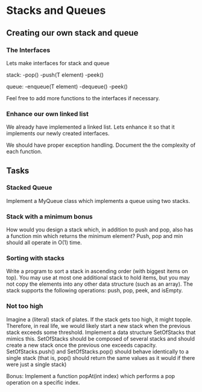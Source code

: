 # Stacks and Queues

## Creating our own stack and queue

### The Interfaces

Lets make interfaces for stack and queue

stack:
-pop()
-push(T element)
-peek()

queue:
-enqueue(T element)
-dequeue()
-peek()

Feel free to add more functions to the interfaces if necessary.

### Enhance our own linked list

We already have implemented a linked list. Lets enhance it so that it implements our newly created interfaces.

We should have proper exception handling.
Document the the complexity of each function.

## Tasks

### Stacked Queue

Implement a MyQueue class which implements a queue using two stacks.

### Stack with a minimum bonus

How would you design a stack which, in addition to push and pop, also has a
function min which returns the minimum element? Push, pop and min should
all operate in O(1) time.

### Sorting with stacks

Write a program to sort a stack in ascending order (with biggest items on top).
You may use at most one additional stack to hold items, but you may not copy the
elements into any other data structure (such as an array). The stack supports the
following operations: push, pop, peek, and isEmpty.

### Not too high

Imagine a (literal) stack of plates. If the stack gets too high, it might topple.
Therefore, in real life, we would likely start a new stack when the previous stack
exceeds some threshold. Implement a data structure SetOfStacks that mimics
this. SetOfStacks should be composed of several stacks and should create a
new stack once the previous one exceeds capacity. SetOfStacks.push() and
SetOfStacks.pop() should behave identically to a single stack (that is, pop()
should return the same values as it would if there were just a single stack)

Bonus: Implement a function popAt(int index) which performs a pop operation on a specific index.
